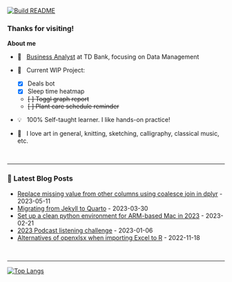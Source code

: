 [![Build README](https://github.com/aster-hu/aster-hu/actions/workflows/build.yml/badge.svg)](https://github.com/aster-hu/aster-hu/actions/workflows/build.yml)

### Thanks for visiting!

<!--
**aster-hu/aster-hu** is a ✨ _special_ ✨ repository because its `README.md` (this file) appears on your GitHub profile.
-->

**About me**

- 💼 &nbsp; [Business Analyst](https://www.linkedin.com/in/asterhu/) at TD Bank, focusing on Data Management

- 🚀 &nbsp; Current WIP Project: 

  - [x] Deals bot
  - [x] Sleep time heatmap
  - ~~[ ] Toggl graph report~~
  - ~~[ ] Plant care schedule reminder~~

- 💡 &nbsp; 100% Self-taught learner. I like hands-on practice!

- 🎨 &nbsp; I love art in general, knitting, sketching, calligraphy, classical music, etc.

<br>

---

### 🔖 Latest Blog Posts
<!-- Blogpost starts -->
* [Replace missing value from other columns using coalesce join in dplyr](https://asterhu.com/post/2023-05-11-coalesce-join-in-R/index.html) - 2023-05-11
* [Migrating from Jekyll to Quarto](https://asterhu.com/post/2023-03-30-jekyll-migrating-to-quarto/index.html) - 2023-03-30
* [Set up a clean python environment for ARM-based Mac in 2023](https://asterhu.com/post/2023-02-21-set-up-python-environment-for-ARM-based-Mac/index.html) - 2023-02-21
* [2023 Podcast listening challenge](https://asterhu.com/post/2023-01-06-2023-podcast-listening-challenge/index.html) - 2023-01-06
* [Alternatives of openxlsx when importing Excel to R](https://asterhu.com/post/2022-11-18-import-excel-formula-with-ampersand-to-R/index.html) - 2022-11-18
<!-- Blogpost ends -->

<br>

---

[![Top Langs](https://github-readme-stats.vercel.app/api/top-langs/?username=aster-hu&show_icons=true&hide_border=true&theme=city_lights&layout=compact)](https://github.com/aster-hu)
